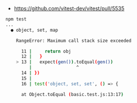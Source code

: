 - https://github.com/vitest-dev/vitest/pull/5535

```sh
npm test
...
  ● object, set, map

    RangeError: Maximum call stack size exceeded

      11 |     return obj
      12 |   }
    > 13 |   expect(gen()).toEqual(gen())
         |                 ^
      14 | })
      15 |
      16 | test('object, set, set', () => {

      at Object.toEqual (basic.test.js:13:17)
```
